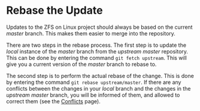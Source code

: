 # Rebase the Update

Updates to the ZFS on Linux project should always be based on the current *master* branch.  This makes them easier to merge into the repository.

There are two steps in the rebase process.  The first step is to update the *local* instance of the *master* branch from the *upstream master* repository.  This can be done by entering the command ```git fetch upstream```.  This will give you a current version of the *master* branch to rebase to.

The second step is to perform the actual rebase of the change.  This is done by entering the command ```git rebase upstream/master```.  If there are any conflicts between the changes in your *local* branch and the changes in the *upstream master* branch, you will be informed of them, and allowed to correct them (see the [Conflicts][W-conflicts] page).

[W-conflicts]: https://github.com/pashford/zfswiki/blob/master/wiki/Workflow/Conflicts.md
